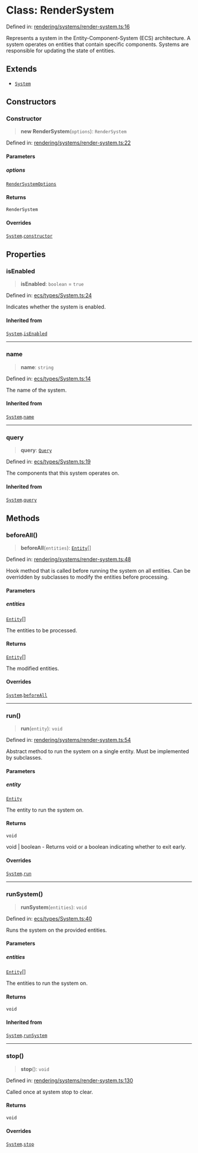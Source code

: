 # Class: RenderSystem

Defined in: [rendering/systems/render-system.ts:16](https://github.com/Forge-Game-Engine/Forge/blob/7a38cd584d26e8fac97f61bf2359fb32ea34a7fc/src/rendering/systems/render-system.ts#L16)

Represents a system in the Entity-Component-System (ECS) architecture.
A system operates on entities that contain specific components.
Systems are responsible for updating the state of entities.

## Extends

- [`System`](System.md)

## Constructors

### Constructor

> **new RenderSystem**(`options`): `RenderSystem`

Defined in: [rendering/systems/render-system.ts:22](https://github.com/Forge-Game-Engine/Forge/blob/7a38cd584d26e8fac97f61bf2359fb32ea34a7fc/src/rendering/systems/render-system.ts#L22)

#### Parameters

##### options

[`RenderSystemOptions`](../interfaces/RenderSystemOptions.md)

#### Returns

`RenderSystem`

#### Overrides

[`System`](System.md).[`constructor`](System.md#constructor)

## Properties

### isEnabled

> **isEnabled**: `boolean` = `true`

Defined in: [ecs/types/System.ts:24](https://github.com/Forge-Game-Engine/Forge/blob/7a38cd584d26e8fac97f61bf2359fb32ea34a7fc/src/ecs/types/System.ts#L24)

Indicates whether the system is enabled.

#### Inherited from

[`System`](System.md).[`isEnabled`](System.md#isenabled)

***

### name

> **name**: `string`

Defined in: [ecs/types/System.ts:14](https://github.com/Forge-Game-Engine/Forge/blob/7a38cd584d26e8fac97f61bf2359fb32ea34a7fc/src/ecs/types/System.ts#L14)

The name of the system.

#### Inherited from

[`System`](System.md).[`name`](System.md#name)

***

### query

> **query**: [`Query`](../type-aliases/Query.md)

Defined in: [ecs/types/System.ts:19](https://github.com/Forge-Game-Engine/Forge/blob/7a38cd584d26e8fac97f61bf2359fb32ea34a7fc/src/ecs/types/System.ts#L19)

The components that this system operates on.

#### Inherited from

[`System`](System.md).[`query`](System.md#query)

## Methods

### beforeAll()

> **beforeAll**(`entities`): [`Entity`](Entity.md)[]

Defined in: [rendering/systems/render-system.ts:48](https://github.com/Forge-Game-Engine/Forge/blob/7a38cd584d26e8fac97f61bf2359fb32ea34a7fc/src/rendering/systems/render-system.ts#L48)

Hook method that is called before running the system on all entities.
Can be overridden by subclasses to modify the entities before processing.

#### Parameters

##### entities

[`Entity`](Entity.md)[]

The entities to be processed.

#### Returns

[`Entity`](Entity.md)[]

The modified entities.

#### Overrides

[`System`](System.md).[`beforeAll`](System.md#beforeall)

***

### run()

> **run**(`entity`): `void`

Defined in: [rendering/systems/render-system.ts:54](https://github.com/Forge-Game-Engine/Forge/blob/7a38cd584d26e8fac97f61bf2359fb32ea34a7fc/src/rendering/systems/render-system.ts#L54)

Abstract method to run the system on a single entity.
Must be implemented by subclasses.

#### Parameters

##### entity

[`Entity`](Entity.md)

The entity to run the system on.

#### Returns

`void`

void | boolean - Returns void or a boolean indicating whether to exit early.

#### Overrides

[`System`](System.md).[`run`](System.md#run)

***

### runSystem()

> **runSystem**(`entities`): `void`

Defined in: [ecs/types/System.ts:40](https://github.com/Forge-Game-Engine/Forge/blob/7a38cd584d26e8fac97f61bf2359fb32ea34a7fc/src/ecs/types/System.ts#L40)

Runs the system on the provided entities.

#### Parameters

##### entities

[`Entity`](Entity.md)[]

The entities to run the system on.

#### Returns

`void`

#### Inherited from

[`System`](System.md).[`runSystem`](System.md#runsystem)

***

### stop()

> **stop**(): `void`

Defined in: [rendering/systems/render-system.ts:130](https://github.com/Forge-Game-Engine/Forge/blob/7a38cd584d26e8fac97f61bf2359fb32ea34a7fc/src/rendering/systems/render-system.ts#L130)

Called once at system stop to clear.

#### Returns

`void`

#### Overrides

[`System`](System.md).[`stop`](System.md#stop)
